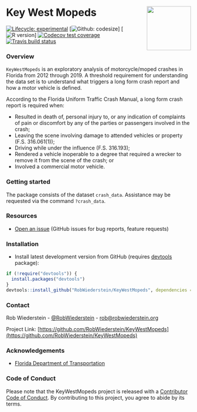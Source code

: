 # Key West Mopeds <img src="reference/figures/logo.png" align="right" width="120" />

<!-- badges: start -->
[![Lifecycle: experimental](https://img.shields.io/badge/lifecycle-experimental-orange.svg)](https://lifecycle.r-lib.org/articles/stages.html#experimental)
[![Github: codesize](https://img.shields.io/github/languages/code-size/RobWiederstein/KeyWestMopeds)]
[![R version](https://img.shields.io/github/r-package/v/RobWiederstein/KeyWestMopeds)]
[![Codecov test coverage](https://codecov.io/gh/RobWiederstein/KeyWestMopeds/branch/main/graph/badge.svg)](https://codecov.io/gh/RobWiederstein/KeyWestMopeds?branch=main)
[![Travis build status](https://travis-ci.com/RobWiederstein/KeyWestMopeds.svg?branch=main)](https://travis-ci.com/RobWiederstein/KeyWestMopeds)
<!-- badges: end -->


### Overview

`KeyWestMopeds` is an exploratory analysis of motorcycle/moped crashes in Florida from 2012 through 2019.  A threshold requirement for understanding the data set is to understand what triggers a long form crash report and how a motor vehicle is defined.

According to the Florida Uniform Traffic Crash Manual, a long form crash report is required when:

- Resulted in death of, personal injury to, or any indication of complaints of pain or discomfort by any of the
parties or passengers involved in the crash;
- Leaving the scene involving damage to attended vehicles or property (F.S. 316.061(1));
- Driving while under the influence (F.S. 316.193);
- Rendered a vehicle inoperable to a degree that required a wrecker to remove it from the scene of the crash; or
- Involved a commercial motor vehicle.


### Getting started

The package consists of the dataset `crash_data`.  Assistance may be requested via the command `?crash_data`.

### Resources

* [Open an issue](https://github.com/RobWiederstein/KeyWestMopeds/issues) (GitHub issues for bug reports, feature requests)

### Installation

* Install latest development version from GitHub (requires [devtools](https://github.com/hadley/devtools) package):

```r
if (!require("devtools")) {
  install.packages("devtools")
}
devtools::install_github("RobWiederstein/KeyWestMopeds", dependencies = TRUE, build_vignettes = TRUE)
```

<!-- CONTACT -->
### Contact

Rob Wiederstein - [@RobWiederstein](https://twitter.com/RobWiederstein) - rob@robwiederstein.org

Project Link: [https://github.com/RobWiederstein/KeyWestMopeds](https://github.com/RobWiederstein/KeyWestMopeds)

<!-- ACKNOWLEDGEMENTS -->
### Acknowledgements
* [Florida Department of Transportation](https://www.webpagefx.com/tools/emoji-cheat-sheet)

### Code of Conduct

  Please note that the KeyWestMopeds project is released with a [Contributor Code of Conduct](https://contributor-covenant.org/version/2/0/CODE_OF_CONDUCT.html). By contributing to this project, you agree to abide by its terms.

